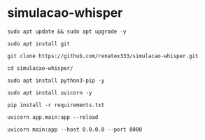 # simulacao-whisper

    sudo apt update && sudo apt upgrade -y
    
    sudo apt install git

    git clone https://github.com/renatex333/simulacao-whisper.git

    cd simulacao-whisper/

    sudo apt install python3-pip -y

    sudo apt install uvicorn -y

    pip install -r requirements.txt

    uvicorn app.main:app --reload

    uvicorn main:app --host 0.0.0.0 --port 8000
    
